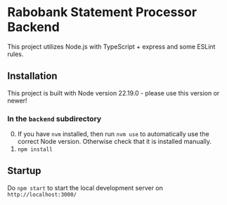 # Rabobank Statement Processor Backend

This project utilizes Node.js with TypeScript + express and some ESLint rules.

## Installation

This project is built with Node version 22.19.0 - please use this version or newer!

### In the `backend` subdirectory
0. If you have `nvm` installed, then run `nvm use` to automatically use the correct Node version. Otherwise check that it is installed manually.
1. `npm install`

## Startup

Do `npm start` to start the local development server on `http://localhost:3000/`
